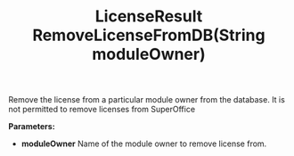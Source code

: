 ﻿---
uid: crmscript_ref_NSLicenseAgent_RemoveLicenseFromDB
title: LicenseResult RemoveLicenseFromDB(String moduleOwner)
intellisense: NSLicenseAgent.RemoveLicenseFromDB
keywords: NSLicenseAgent, RemoveLicenseFromDB
so.topic: reference
---

Remove the license from a particular module owner from the database.  It is not permitted to remove licenses from SuperOffice

**Parameters:**
 - **moduleOwner** Name of the module owner to remove license from.
